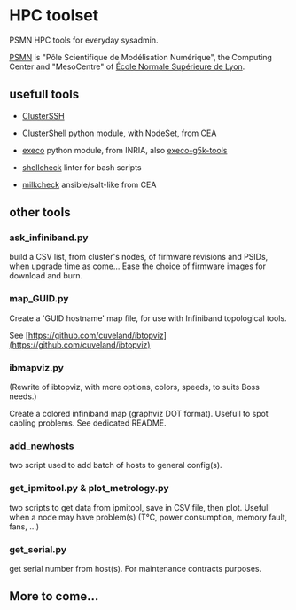 # HPC toolset

PSMN HPC tools for everyday sysadmin.

[PSMN](http://www.ens-lyon.fr/PSMN/) is "Pôle Scientifique de Modélisation Numérique", the Computing Center and "MesoCentre" of [École Normale Supérieure de Lyon](http://www.ens-lyon.fr/en/).

## usefull tools

- [ClusterSSH](https://github.com/duncs/clusterssh)

- [ClusterShell](https://github.com/cea-hpc/clustershell) python module, with 
  NodeSet, from CEA

- [execo](http://execo.gforge.inria.fr/doc/latest-stable/) python module, from 
  INRIA, also [execo-g5k-tools](https://github.com/lpouillo/execo-g5k-tools)

- [shellcheck](https://github.com/koalaman/shellcheck) linter for bash scripts

- [milkcheck](https://github.com/cea-hpc/milkcheck) ansible/salt-like from CEA

## other tools

### ask_infiniband.py

build a CSV list, from cluster's nodes, of firmware revisions and PSIDs, when 
upgrade time as come... Ease the choice of firmware images for download and burn.

### map_GUID.py

Create a 'GUID hostname' map file, for use with Infiniband topological tools.

See [https://github.com/cuveland/ibtopviz](https://github.com/cuveland/ibtopviz)

### ibmapviz.py

(Rewrite of ibtopviz, with more options, colors, speeds, to suits Boss needs.)

Create a colored infiniband map (graphviz DOT format). Usefull to spot cabling problems. See dedicated README.

### add_newhosts

two script used to add batch of hosts to general config(s).

### get_ipmitool.py & plot_metrology.py

two scripts to get data from ipmitool, save in CSV file, then plot. Usefull when a node may have problem(s) (T°C, power consumption, memory fault, fans, ...)

### get_serial.py

get serial number from host(s). For maintenance contracts purposes.

## More to come...

